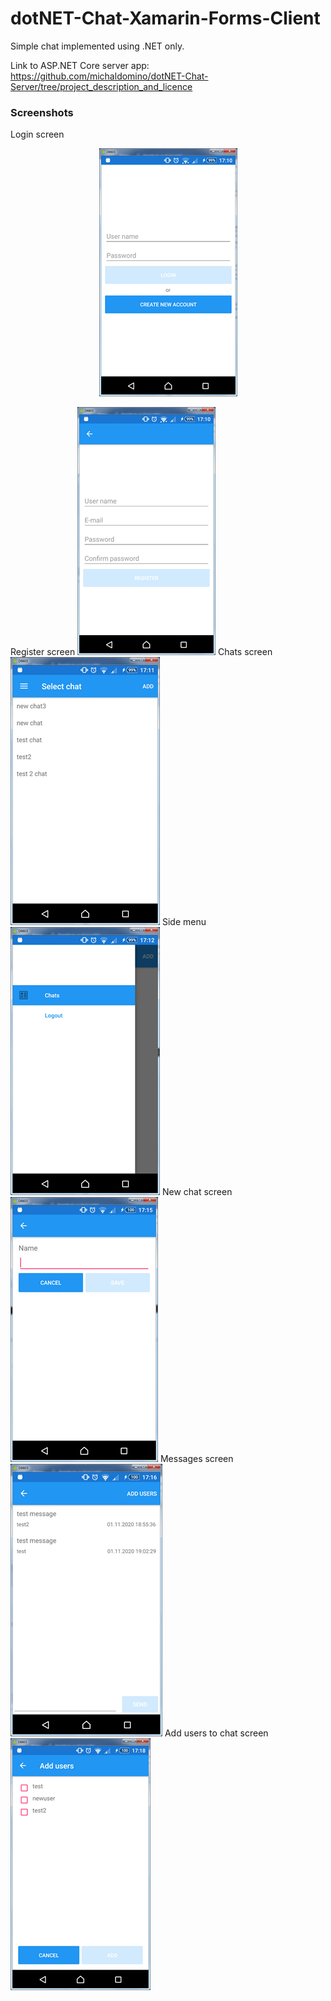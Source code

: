 # dotNET-Chat-Xamarin-Forms-Client
Simple chat implemented using .NET only.

Link to ASP.NET Core server app:
https://github.com/michaldomino/dotNET-Chat-Server/tree/project_description_and_licence

### Screenshots


Login screen  
<p align="center"><img src="https://github.com/michaldomino/dotNET-Chat-Xamarin-Forms-Client/blob/media/docs/images/login.png?raw=true" /></p> 
Register screen  
<img src="https://github.com/michaldomino/dotNET-Chat-Xamarin-Forms-Client/blob/media/docs/images/register.png?raw=true" >
Chats screen  
<img src="https://github.com/michaldomino/dotNET-Chat-Xamarin-Forms-Client/blob/media/docs/images/chats.png?raw=true" >
Side menu  
<img src="https://github.com/michaldomino/dotNET-Chat-Xamarin-Forms-Client/blob/media/docs/images/side_menu.png?raw=true" >
New chat screen  
<img src="https://github.com/michaldomino/dotNET-Chat-Xamarin-Forms-Client/blob/media/docs/images/new_chat.png?raw=true" >
Messages screen  
<img src="https://github.com/michaldomino/dotNET-Chat-Xamarin-Forms-Client/blob/media/docs/images/messages.png?raw=true" >
Add users to chat screen  
<img src="https://github.com/michaldomino/dotNET-Chat-Xamarin-Forms-Client/blob/media/docs/images/add_users.png?raw=true" >
